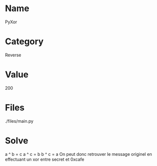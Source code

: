 # Name
PyXor

# Category
Reverse

# Value
200

# Files
./files/main.py

# Solve
a ^ b = c
a ^ c = b
b ^ c = a
On peut donc retrouver le message originel en effectuant un xor entre secret et 0xcafe